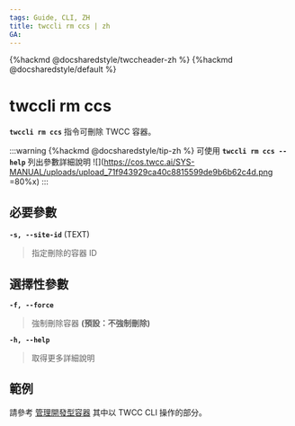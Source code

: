```yaml
---
tags: Guide, CLI, ZH
title: twccli rm ccs | zh
GA:
---
```


{%hackmd @docsharedstyle/twccheader-zh %}
{%hackmd @docsharedstyle/default %}

# twccli rm ccs

**`twccli rm ccs`** 指令可刪除 TWCC 容器。

:::warning
{%hackmd @docsharedstyle/tip-zh %}
可使用 **`twccli rm ccs --help`** 列出參數詳細說明
![](https://cos.twcc.ai/SYS-MANUAL/uploads/upload_71f943929ca40c8815599de9b6b62c4d.png =80%x)
:::

## 必要參數

**`-s, --site-id`** (TEXT)
> 指定刪除的容器 ID

## 選擇性參數

**`-f, --force`** 
> 強制刪除容器 **(預設：不強制刪除)**

**`-h, --help`**
> 取得更多詳細說明


## 範例

請參考 [管理開發型容器](https://man.twcc.ai/@twccdocs/doc-ccs-main-zh/%2F%40twccdocs%2Fguide-ccs-manage-zh) 其中以 TWCC CLI 操作的部分。